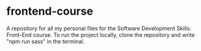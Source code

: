 # frontend-course
A repository for all my personal files for the Software Development Skills: Front-End course.
To run the project locally, clone the repository and write "npm run sass" in the terminal.
